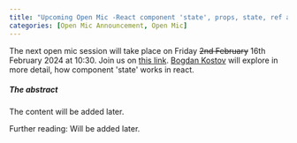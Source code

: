 ```yaml
---
title: "Upcoming Open Mic -React component 'state', props, state, ref and variables"
categories: [Open Mic Announcement, Open Mic]
---
```


The next open mic session will take place on Friday ~~2nd February~~ 16th February 2024 at 10:30. Join us on [this link](https://meet.jit.si/open-mic-kbss).
[Bogdan Kostov](https://kbss.felk.cvut.cz/web/team#bogdan-kostov) will explore in more detail, how component 'state' works in react.

##### The abstract

The content will be added later.

Further reading:
Will be added later.
